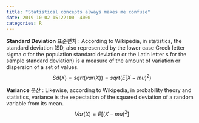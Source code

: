 ```yaml
---
title: "Statistical concepts always makes me confuse"
date: 2019-10-02 15:22:00 -4000
categories: R
---
```


**Standard Deviation** 표준편차 : According to Wikipedia, in statistics, the standard deviation (SD, also represented by the lower case Greek letter sigma σ for the population standard deviation or the Latin letter s for the sample standard deviation) is a measure of the amount of variation or dispersion of a set of values. 
$$Sd(X) = sqrt(var(X)) = sqrt(E[X -  mu)^2)$$

**Variance** 분산 : Likewise, according to Wikipedia, in probability theory and statistics, variance is the expectation of the squared deviation of a random variable from its mean. 
$$Var(X) = E[(X - mu)^2]$$
